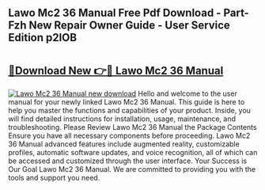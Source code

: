 ## Lawo Mc2 36 Manual Free Pdf Download - Part-Fzh New Repair Owner Guide - User Service Edition p2IOB

# <h2><a href="http://bc382.oget.top/?id=Lawo+Mc2+36+Manual">🔗Download New 👉🔴 Lawo Mc2 36 Manual</a></h2>

[![Lawo Mc2 36 Manual new download](https://i.imgur.com/5g1atiW.png)](http://bc382.oget.top/?id=Lawo+Mc2+36+Manual)
Hello and welcome to the user manual for your newly linked Lawo Mc2 36 Manual. This guide is here to help you master the functions and capabilities of your product. Inside, you will find detailed instructions for installation, usage, maintenance, and troubleshooting. Please Review Lawo Mc2 36 Manual the Package Contents Ensure you have all necessary components before proceeding. Lawo Mc2 36 Manual advanced features include augmented reality, customizable profiles, automatic software updates, and voice recognition, all of which can be accessed and customized through the user interface. Your Success is Our Goal Lawo Mc2 36 Manual. We are committed to providing you with the tools and support you need.
